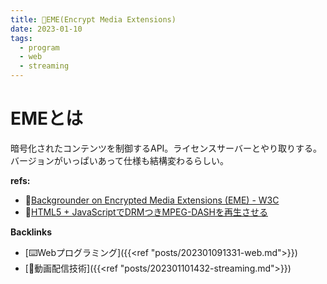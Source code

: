 ```yaml
---
title: 📝EME(Encrypt Media Extensions)
date: 2023-01-10
tags:
  - program
  - web
  - streaming
---
```


# EMEとは
暗号化されたコンテンツを制御するAPI。ライセンスサーバーとやり取りする。  
バージョンがいっぱいあって仕様も結構変わるらしい。  

**refs:**
- 📝[Backgrounder on Encrypted Media Extensions (EME) - W3C](https://www.w3.org/2017/07/EME-backgrounder.html.ja)
- 📝[HTML5 + JavaScriptでDRMつきMPEG-DASHを再生させる](https://www.slideshare.net/Gaprot/html5-javascriptdrmmpegdash)

**Backlinks**
- [⌨️Webプログラミング]({{<ref "posts/202301091331-web.md">}})  
- [📝動画配信技術]({{<ref "posts/202301101432-streaming.md">}})  